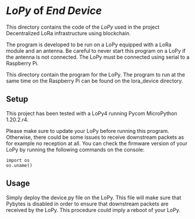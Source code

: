 # _LoPy_ of _End Device_

This directory contains the code of the _LoPy_ used in the project Decentralized LoRa infrastructure using blockchain.

The program is developed to be run on a LoPy equipped with a LoRa module and an antenna. Be careful to never start this program on a LoPy if the antenna is not connected. The LoPy must be connected using serial to a Raspberry Pi.

This directory contain the program for the LoPy. The program to run at the same time on the Raspberry Pi can be found on the lora_device directory.

## Setup

This project has been tested with a LoPy4 running Pycom MicroPython 1.20.2.r4.

Please make sure to update your LoPy before running this program. Otherwise, there could be some issues to receive downstream packets as for example no reception at all. You can check the firmware version of your LoPy by running the following commands on the console:
```
import os
os.uname()
```


## Usage

Simply deploy the device.py file on the LoPy. This file will make sure that Pybytes is disabled in order to ensure that downstream packets are received by the LoPy. This procedure could imply a reboot of your LoPy.
